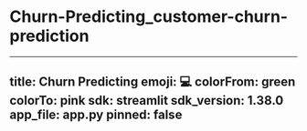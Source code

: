 # Churn-Predicting_customer-churn-prediction

---
title: Churn Predicting
emoji: 💻
colorFrom: green
colorTo: pink
sdk: streamlit
sdk_version: 1.38.0
app_file: app.py
pinned: false
---
